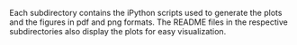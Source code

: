 Each subdirectory contains the iPython scripts used to generate the plots and the figures in pdf and png formats. The README files in the respective subdirectories also display the plots for easy visualization.
